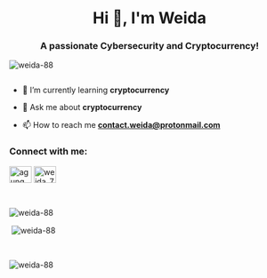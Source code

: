 <h1 align="center">Hi 👋, I'm Weida</h1>
<h3 align="center">A passionate Cybersecurity and Cryptocurrency!</h3>

<p align="left"> <img src="https://komarev.com/ghpvc/?username=weida-88&label=Profile%20views&color=0e75b6&style=flat" alt="weida-88" /> </p>

<p align="left"> <a href="https://twitter.com/" target="blank"><img src="https://img.shields.io/twitter/follow/?logo=twitter&style=for-the-badge" alt="" /></a> </p>

- 🌱 I’m currently learning **cryptocurrency**

- 💬 Ask me about **cryptocurrency**

- 📫 How to reach me **contact.weida@protonmail.com**

<h3 align="left">Connect with me:</h3>
<p align="left">
<a href="https://linkedin.com/in/agungweida" target="blank"><img align="center" src="https://raw.githubusercontent.com/rahuldkjain/github-profile-readme-generator/master/src/images/icons/Social/linked-in-alt.svg" alt="agungweida" height="30" width="40" /></a>
<a href="https://instagram.com/weida_7" target="blank"><img align="center" src="https://raw.githubusercontent.com/rahuldkjain/github-profile-readme-generator/master/src/images/icons/Social/instagram.svg" alt="weida_7" height="30" width="40" /></a>
</p>

<br>

<p><img align="left" src="https://github-readme-stats.vercel.app/api/top-langs?username=weida-88&show_icons=true&locale=en&layout=compact" alt="weida-88" /></p><br>

<p>&nbsp;<img align="center" src="https://github-readme-stats.vercel.app/api?username=weida-88&show_icons=true&locale=en" alt="weida-88" /></p><br>

<p><img align="center" src="https://github-readme-streak-stats.herokuapp.com/?user=weida-88&" alt="weida-88" /></p>
